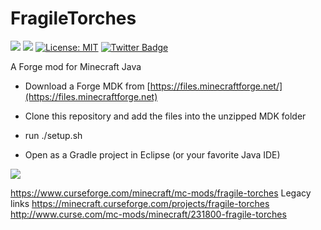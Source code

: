 # FragileTorches


[![](http://cf.way2muchnoise.eu/231800.svg)](https://www.curseforge.com/minecraft/mc-mods/fragile-torches) 
[![](http://cf.way2muchnoise.eu/versions/231800.svg)](https://www.curseforge.com/minecraft/mc-mods/fragile-torches)
[![License: MIT](https://img.shields.io/badge/License-MIT-green.svg)](https://opensource.org/licenses/MIT)
[![Twitter Badge](https://img.shields.io/badge/contact-twitter-blue.svg)](https://twitter.com/lothrazar)
 

A Forge mod for Minecraft Java

- Download a Forge MDK from [https://files.minecraftforge.net/](https://files.minecraftforge.net)

- Clone this repository and add the files into the unzipped MDK folder

- run ./setup.sh

- Open as a Gradle project in Eclipse (or your favorite Java IDE)



[![](https://c5.patreon.com/external/logo/become_a_patron_button.png)](https://www.patreon.com/lothrazar)

https://www.curseforge.com/minecraft/mc-mods/fragile-torches
Legacy links
https://minecraft.curseforge.com/projects/fragile-torches
http://www.curse.com/mc-mods/minecraft/231800-fragile-torches
 
